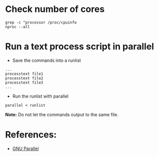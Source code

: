 # Check number of cores
```
grep -c ^processor /proc/cpuinfo
nproc --all
```

# Run a text process script in parallel
* Save the commands into a runlist 
```
...
processtext file1
processtext file2
processtext file3
...
```
* Run the runlist with parallel
```
parallel < runlist
```
**Note:** Do not let the commands output to the same file.

# References:
* [GNU Parallel](https://www.gnu.org/software/parallel/)
